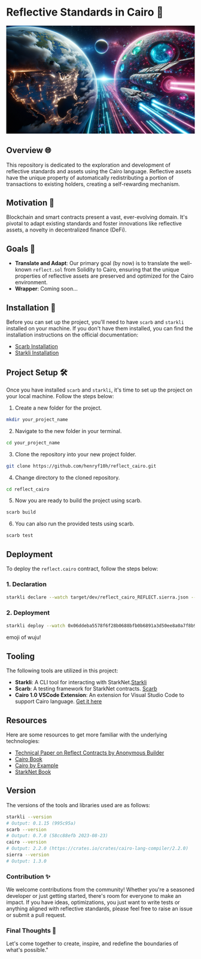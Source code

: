 # Reflective Standards in Cairo 🐫
![Description of Image](public/alter.png)
## Overview 🌐

This repository is dedicated to the exploration and development of reflective standards and assets using the Cairo language. Reflective assets have the unique property of automatically redistributing a portion of transactions to existing holders, creating a self-rewarding mechanism.

## Motivation 🚀

Blockchain and smart contracts present a vast, ever-evolving domain. It's pivotal to adapt existing standards and foster innovations like reflective assets, a novelty in decentralized finance (DeFi).

## Goals 🎯

- **Translate and Adapt**: Our primary goal (by now) is to translate the well-known `reflect.sol` from Solidity to Cairo, ensuring that the unique properties of reflective assets are preserved and optimized for the Cairo environment.
- **Wrapper**: Coming soon...

## Installation 🔧

Before you can set up the project, you'll need to have `scarb` and `starkli` installed on your machine. If you don't have them installed, you can find the installation instructions on the official documentation:

- [Scarb Installation](https://docs.swmansion.com/scarb/download.html)
- [Starkli Installation](https://github.com/starkware-libs/starkli)

## Project Setup 🛠️

Once you have installed `scarb` and `starkli`, it's time to set up the project on your local machine. Follow the steps below:

1. Create a new folder for the project.
```bash
mkdir your_project_name
```
2. Navigate to the new folder in your terminal.
```bash
cd your_project_name
```
3. Clone the repository into your new project folder.
```bash
git clone https://github.com/henryf10h/reflect_cairo.git
```
4. Change directory to the cloned repository.
```bash
cd reflect_cairo
```
5. Now you are ready to build the project using scarb.
```bash
scarb build
```
6. You can also run the provided tests using scarb.
```bash
scarb test
```

## Deployment

To deploy the `reflect.cairo` contract, follow the steps below:

### 1. Declaration

```bash
starkli declare --watch target/dev/reflect_cairo_REFLECT.sierra.json --account ~/.starkli-wallets/deployer/account.json --keystore ~/.starkli-wallets/deployer/keystore.json
```
### 2. Deployment

```bash
starkli deploy --watch 0x06ddeba5578f6f28b0688bfb0b6891a3d50ee8a0a7f8b98d26fd874e710a4674 str:name str:symbol u256:10000000000000000 0x52e6ad8187767ef41f2f3bc225d33d31b37dd9bbee7b628f4b6b16b90d293ec --account ~/.starkli-wallets/deployer/account.json --keystore ~/.starkli-wallets/deployer/keystore.json 
```
emoji of wuju!
## Tooling

The following tools are utilized in this project:

- **Starkli**: A CLI tool for interacting with StarkNet.[Starkli](https://book.starkli.rs/)
- **Scarb**: A testing framework for StarkNet contracts. [Scarb](https://docs.swmansion.com/scarb/docs.html/)
- **Cairo 1.0 VSCode Extension**: An extension for Visual Studio Code to support Cairo language. [Get it here](https://marketplace.visualstudio.com/items?itemName=starkware.cairo1)

## Resources

Here are some resources to get more familiar with the underlying technologies:

- [Technical Paper on Reflect Contracts by Anonymous Builder](https://forum.openzeppelin.com/t/a-technical-whitepaper-for-reflect-contracts/14297)
- [Cairo Book](https://book.cairo-lang.org/)
- [Cairo by Example](https://cairo-by-example.com/)
- [StarkNet Book](https://book.starknet.io/index.html/)

## Version

The versions of the tools and libraries used are as follows:

```bash
starkli --version
# Output: 0.1.15 (995c95a)
scarb --version
# Output: 0.7.0 (58cc88efb 2023-08-23)
cairo --version
# Output: 2.2.0 (https://crates.io/crates/cairo-lang-compiler/2.2.0)
sierra --version
# Output: 1.3.0
```


### Contribution ✨
We welcome contributions from the community! Whether you're a seasoned developer or just getting started, there's room for everyone to make an impact. If you have ideas, optimizations, you just want to write tests or anything aligned with reflective standards, please feel free to raise an issue or submit a pull request.

### Final Thoughts 💭
Let's come together to create, inspire, and redefine the boundaries of what's possible."
